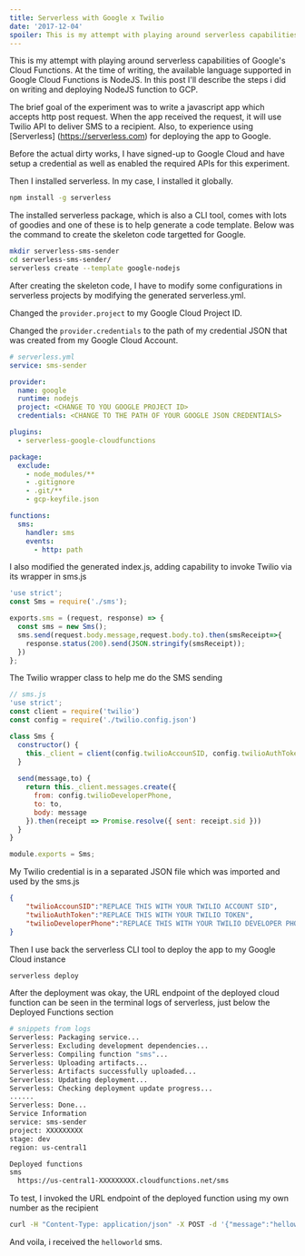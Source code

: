 ```yaml
---
title: Serverless with Google x Twilio
date: '2017-12-04'
spoiler: This is my attempt with playing around serverless capabilities of Google's Cloud Functions. At the time of writing, the available language supported in Google Cloud Functions is NodeJS. In this post I'll describe the steps i did on writing and deploying NodeJS function to GCP.
---
```


This is my attempt with playing around serverless capabilities of Google's Cloud Functions. At the time of writing, the available language supported in Google Cloud Functions is NodeJS. In this post I'll describe the steps i did on writing and deploying NodeJS function to GCP. 

The brief goal of the experiment was to write a javascript app which accepts http post request. When the app received the request, it will use Twilio API to deliver SMS to a recipient. Also, to experience using [Serverless] (https://serverless.com) for deploying the app to Google. 

Before the actual dirty works, I have signed-up to Google Cloud and have setup a credential as well as enabled the required APIs for this experiment.

Then I installed serverless. In my case, I installed it globally.
 ​
```sh
npm install -g serverless
```

The installed serverless package, which is also a CLI tool, comes with lots of goodies and one of these is to help generate a code template. Below was the command to create the skeleton code targetted for Google.

```sh
mkdir serverless-sms-sender
cd serverless-sms-sender/
serverless create --template google-nodejs
```

After creating the skeleton code, I have to modify some configurations in serverless projects by modifying the generated serverless.yml.

Changed the `provider.project` to my Google Cloud Project ID.

Changed the `provider.credentials` to the path of my credential JSON that was created from my Google Cloud Account.

```yaml
# serverless.yml
service: sms-sender

provider:
  name: google
  runtime: nodejs
  project: <CHANGE TO YOU GOOGLE PROJECT ID>
  credentials: <CHANGE TO THE PATH OF YOUR GOOGLE JSON CREDENTIALS>

plugins:
  - serverless-google-cloudfunctions

package:
  exclude:
    - node_modules/**
    - .gitignore
    - .git/**
    - gcp-keyfile.json

functions:
  sms:
    handler: sms
    events:
      - http: path
```

​I also modified the generated index.js, adding capability to invoke Twilio via its wrapper in sms.js

```js
'use strict';
const Sms = require('./sms');

exports.sms = (request, response) => {
  const sms = new Sms();
  sms.send(request.body.message,request.body.to).then(smsReceipt=>{
    response.status(200).send(JSON.stringify(smsReceipt));
  })
};
```

The Twilio wrapper class to help me do the SMS sending

```js
// sms.js
'use strict';
const client = require('twilio')
const config = require('./twilio.config.json')

class Sms {
  constructor() {
    this._client = client(config.twilioAccounSID, config.twilioAuthToken)
  }
  
  send(message,to) {
    return this._client.messages.create({
      from: config.twilioDeveloperPhone,
      to: to,
      body: message
    }).then(receipt => Promise.resolve({ sent: receipt.sid }))
  }
}

module.exports = Sms;
```
My Twilio credential is in a separated JSON file which was imported and used by the sms.js

```json
{
    "twilioAccounSID":"REPLACE THIS WITH YOUR TWILIO ACCOUNT SID", 
    "twilioAuthToken":"REPLACE THIS WITH YOUR TWILIO TOKEN",
    "twilioDeveloperPhone":"REPLACE THIS WITH YOUR TWILIO DEVELOPER PHONE"
}
```

Then I use back the serverless CLI tool to deploy the app to my Google Cloud instance


```sh
serverless deploy
```

After the deployment was okay, the URL endpoint of the deployed cloud function can be seen in the terminal logs of serverless, just below the Deployed Functions section

```sh
# snippets from logs
Serverless: Packaging service...
Serverless: Excluding development dependencies...
Serverless: Compiling function "sms"...
Serverless: Uploading artifacts...
Serverless: Artifacts successfully uploaded...
Serverless: Updating deployment...
Serverless: Checking deployment update progress...
......
Serverless: Done...
Service Information
service: sms-sender
project: XXXXXXXXX
stage: dev
region: us-central1

Deployed functions
sms
  https://us-central1-XXXXXXXXX.cloudfunctions.net/sms
```

To test, I invoked the URL endpoint of the deployed function using my own number as the recipient​

```sh
curl -H "Content-Type: application/json" -X POST -d '{"message":"helloworld","to":"+6391234"}' https://us-central1-XXXXXXXXX.cloudfunctions.net/sms
```

And voila, i received the `helloworld` sms.